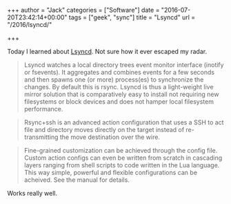 +++
author = "Jack"
categories = ["Software"]
date = "2016-07-20T23:42:14+00:00"
tags = ["geek", "sync"]
title = "Lsyncd"
url = "/2016/lsyncd/"

+++

Today I learned about [Lsyncd][1]. Not sure how it ever escaped my radar.

> Lsyncd watches a local directory trees event monitor interface (inotify or fsevents). It aggregates and combines events for a few seconds and then spawns one (or more) process(es) to synchronize the changes. By default this is rsync. Lsyncd is thus a light-weight live mirror solution that is comparatively easy to install not requiring new filesystems or block devices and does not hamper local filesystem performance.
  
> Rsync+ssh is an advanced action configuration that uses a SSH to act file and directory moves directly on the target instead of re-transmitting the move destination over the wire.
  
> Fine-grained customization can be achieved through the config file. Custom action configs can even be written from scratch in cascading layers ranging from shell scripts to code written in the Lua language. This way simple, powerful and flexible configurations can be acheived. See the manual for details.

Works really well.

&nbsp;

 [1]: https://github.com/axkibe/lsyncd